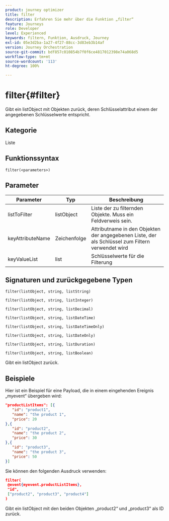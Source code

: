 ```yaml
---
product: journey optimizer
title: filter
description: Erfahren Sie mehr über die Funktion „filter“
feature: Journeys
role: Developer
level: Experienced
keywords: filtern, Funktion, Ausdruck, Journey
exl-id: 05e3d2ba-1a27-4f27-88cc-3d83eb3b14af
version: Journey Orchestration
source-git-commit: bdf857c010854b7f0f6ce4817012398e74a068d5
workflow-type: tm+mt
source-wordcount: '113'
ht-degree: 100%

---
```


# filter{#filter}

Gibt ein listObject mit Objekten zurück, deren Schlüsselattribut einem der angegebenen Schlüsselwerte entspricht.

## Kategorie

Liste

## Funktionssyntax

`filter(<parameters>)`

## Parameter

| Parameter | Typ | Beschreibung |
|-----------|------------------|------------------|
| listToFilter | listObject | Liste der zu filternden Objekte. Muss ein Feldverweis sein. |
| keyAttributeName | Zeichenfolge | Attributname in den Objekten der angegebenen Liste, der als Schlüssel zum Filtern verwendet wird |
| keyValueList | list | Schlüsselwerte für die Filterung |

## Signaturen und zurückgegebene Typen

`filter(listObject, string, listString)`

`filter(listObject, string, listInteger)`

`filter(listObject, string, listDecimal)`

`filter(listObject, string, listDateTime)`

`filter(listObject, string, listDateTimeOnly)`

`filter(listObject, string, listDateOnly)`

`filter(listObject, string, listDuration)`

`filter(listObject, string, listBoolean)`

Gibt ein listObject zurück.

## Beispiele

Hier ist ein Beispiel für eine Payload, die in einem eingehenden Ereignis „myevent“ übergeben wird:

```json
"productListItems": [{
   "id": "product1",
   "name": "the product 1",
   "price": 20
},{
   "id": "product2",
   "name": "the product 2",
   "price": 30
},{
   "id": "product3",
   "name": "the product 3",
   "price": 50
}]
```

Sie können den folgenden Ausdruck verwenden:

```json
filter(
 @event{myevent.productListItems},
 "id", 
 ["product2", "product3", "product4"]
)
```

Gibt ein listObject mit den beiden Objekten „product2“ und „product3“ als ID zurück.
